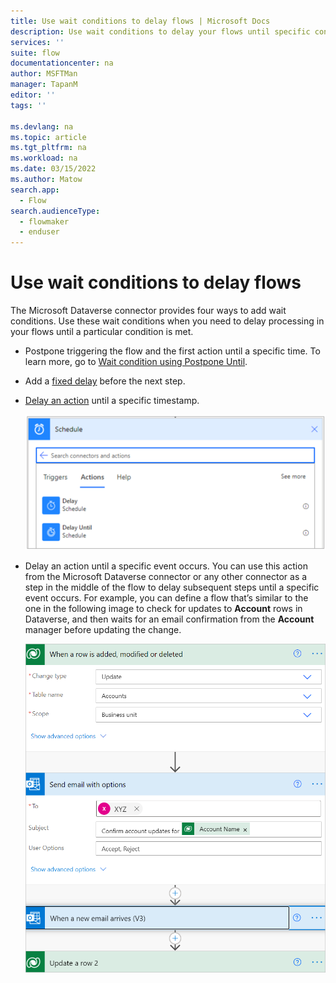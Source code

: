 ```yaml
---
title: Use wait conditions to delay flows | Microsoft Docs
description: Use wait conditions to delay your flows until specific conditions are met.
services: ''
suite: flow
documentationcenter: na
author: MSFTMan
manager: TapanM
editor: ''
tags: ''

ms.devlang: na
ms.topic: article
ms.tgt_pltfrm: na
ms.workload: na
ms.date: 03/15/2022
ms.author: Matow
search.app: 
  - Flow
search.audienceType: 
  - flowmaker
  - enduser
---
```


# Use wait conditions to delay flows

The Microsoft Dataverse connector provides four ways to add wait conditions. Use these wait conditions when you need to delay processing in your flows until a particular condition is met.

- Postpone triggering the flow and the first action until a specific time. To learn more, go to
    [Wait condition using Postpone Until](./create-update-delete-trigger.md#wait-condition-using-delay-until).

- Add a [fixed delay](../desktop-flows/edit-desktop.md#add-a-delay)
    before the next step.

- [Delay an action](../desktop-flows/edit-desktop.md#add-a-delay)
    until a specific timestamp.

    ![Delay actions.](../media/wait-conditions/dff6f3bc845cae8be3c69632d6857767.png "Delay actions")

- Delay an action until a specific event occurs. You can use this action from the Microsoft Dataverse connector or any other connector as a step in the middle of the flow to delay subsequent steps until a specific event occurs. For example, you can define a flow that’s similar to the one in the following image to check for updates to **Account** rows in Dataverse, and then waits for an email confirmation from the **Account** manager before updating the change.

    ![Flow to update rows.](../media/wait-conditions/delay-actions-flow.png "Flow to update rows")